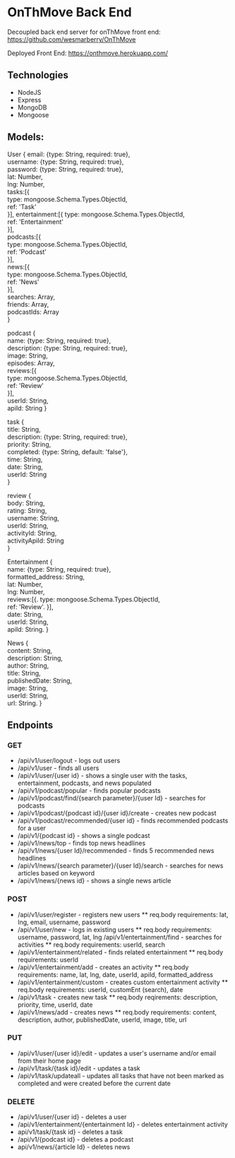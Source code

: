 # OnThMove Back End

Decoupled back end server for onThMove front end: https://github.com/wesmarberry/OnThMove

Deployed Front End: https://onthmove.herokuapp.com/


## Technologies
* NodeJS
* Express
* MongoDB
* Mongoose

## Models: 

User {
	email: {type: String, required: true},  
	username: {type: String, required: true},  
	password: {type: String, required: true},  
	lat: Number,  
	lng: Number,  
	tasks:[{  
		type: mongoose.Schema.Types.ObjectId,  
		ref: 'Task'  
	}],
	entertainment:[{
		type: mongoose.Schema.Types.ObjectId,  
		ref: 'Entertainment'  
	}],  
	podcasts:[{  
		type: mongoose.Schema.Types.ObjectId,  
		ref: 'Podcast'  
	}],  
	news:[{  
		type: mongoose.Schema.Types.ObjectId,  
		ref: 'News'  
	}],  
	searches: Array,  
	friends: Array,  
	podcastIds: Array  
}  

podcast {  
	name: {type: String, required: true},  
	description: {type: String, required: true},  
	image: String,  
	episodes: Array,  
	reviews:[{  
		type: mongoose.Schema.Types.ObjectId,  
		ref: 'Review'  
	}],  
	userId: String,  
	apiId: String 
}  

task {  
	title: String,  
	description: {type: String, required:   true},  
	priority: String,  
	completed: {type: String, default: 'false'},  
	time: String,  
	date: String,  
	userId: String  
}  

review {  
	body: String,  
	rating: String,  
	username: String,  
	userId: String,  
	activityId: String,  
	activityApiId: String  
}  


Entertainment {  
	name: {type: String, required: true},  
	formatted_address: String,  
	lat: Number,  
	lng: Number,  
	reviews:[{. 
		type: mongoose.Schema.Types.ObjectId,  
		ref: 'Review'. 
	}],  
	date: String,  
	userId: String,  
	apiId: String. 
}  

News {  
	content: String,  
	description: String,  
	author: String,  
	title: String,  
	publishedDate: String,  
	image: String,  
	userId: String,  
	url: String. 
}  

## Endpoints

### GET
* /api/v1/user/logout - logs out users
* /api/v1/user - finds all users
* /api/v1/user/{user id} - shows a single user with the tasks, entertainment, podcasts, and news populated
* /api/v1/podcast/popular - finds popular podcasts
* /api/v1/podcast/find/{search parameter}/{user Id} - searches for podcasts
* /api/v1/podcast/{podcast id}/{user id}/create - creates new podcast
* /api/v1/podcast/recommended/{user id} - finds recommended podcasts for a user
* /api/v1/{podcast id} - shows a single podcast
* /api/v1/news/top - finds top news headlines
* /api/v1/news/{user Id}/recommended - finds 5 recommended news headlines
* /api/v1/news/{search parameter}/{user Id}/search - searches for news articles based on keyword
* /api/v1/news/{news id} - shows a single news article

### POST
* /api/v1/user/register - registers new users
** req.body requirements: lat, lng, email, username, password
* /api/v1/user/new - logs in existing users
** req.body requirements: username, password, lat, lng
/api/v1/entertainment/find - searches for activities 
** req.body requirements: userId, search
* /api/v1/entertainment/related - finds related entertainment
** req.body requirements: userId
* /api/v1/entertainment/add - creates an activity
** req.body requirements: name, lat, lng, date, userId, apiId, formatted_address
* /api/v1/entertainment/custom - creates custom entertainment activity
** req.body requirements: userId, customEnt (search), date
* /api/v1/task - creates new task 
** req.body reqirements: description, priority, time, userId, date
* /api/v1/news/add - creates news
** req.body requirements: content, description, author, publishedDate, userId, image, title, url

### PUT
* /api/v1/user/{user id}/edit - updates a user's username and/or email from their home page
* /api/v1/task/{task id}/edit - updates a task
* /api/v1/task/updateall - updates all tasks that have not been marked as completed and were created before the current date

### DELETE
* /api/v1/user/{user id} - deletes a user
* /api/v1/entertainment/{entertainment Id} - deletes entertainment activity
* api/v1/task/{task id} - deletes a task
* /api/v1/{podcast id} - deletes a podcast
* api/v1/news/{article Id} - deletes news




























